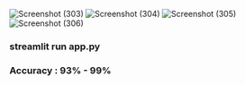 ![Screenshot (303)](https://github.com/user-attachments/assets/5236b25b-90b5-476f-b503-0903df23024c)
![Screenshot (304)](https://github.com/user-attachments/assets/466e1834-c9ff-48ce-b6cc-9471c4a53976)
![Screenshot (305)](https://github.com/user-attachments/assets/28ff5007-90ed-4329-96db-83c60090307a)
![Screenshot (306)](https://github.com/user-attachments/assets/0090e70c-7a41-47a8-9e6a-c69a3d5a6ed1)
### streamlit run app.py
### Accuracy : 93% - 99%
